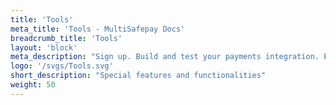 ```yaml
---
title: 'Tools'
meta_title: 'Tools - MultiSafepay Docs'
breadcrumb_title: 'Tools'
layout: 'block'
meta_description: "Sign up. Build and test your payments integration. Explore our products and services. Use our API Reference, SDKs, and wrappers. Get support."
logo: '/svgs/Tools.svg'
short_description: "Special features and functionalities"
weight: 50
---
```

